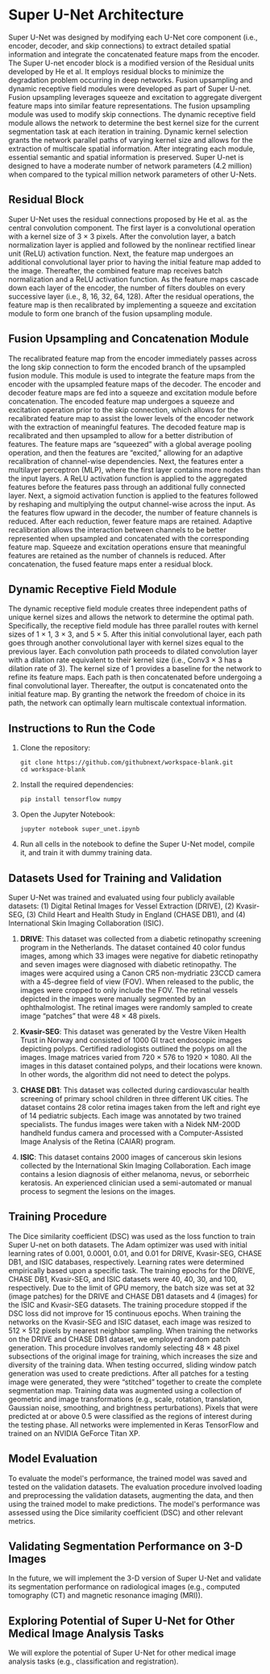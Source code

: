 # Super U-Net Architecture

Super U-Net was designed by modifying each U-Net core component (i.e., encoder, decoder, and skip connections) to extract detailed spatial information and integrate the concatenated feature maps from the encoder. The Super U-net encoder block is a modified version of the Residual units developed by He et al. It employs residual blocks to minimize the degradation problem occurring in deep networks. Fusion upsampling and dynamic receptive field modules were developed as part of Super U-net. Fusion upsampling leverages squeeze and excitation to aggregate divergent feature maps into similar feature representations. The fusion upsampling module was used to modify skip connections. The dynamic receptive field module allows the network to determine the best kernel size for the current segmentation task at each iteration in training. Dynamic kernel selection grants the network parallel paths of varying kernel size and allows for the extraction of multiscale spatial information. After integrating each module, essential semantic and spatial information is preserved. Super U-net is designed to have a moderate number of network parameters (4.2 million) when compared to the typical million network parameters of other U-Nets.

## Residual Block

Super U-Net uses the residual connections proposed by He et al. as the central convolution component. The first layer is a convolutional operation with a kernel size of 3 × 3 pixels. After the convolution layer, a batch normalization layer is applied and followed by the nonlinear rectified linear unit (ReLU) activation function. Next, the feature map undergoes an additional convolutional layer prior to having the initial feature map added to the image. Thereafter, the combined feature map receives batch normalization and a ReLU activation function. As the feature maps cascade down each layer of the encoder, the number of filters doubles on every successive layer (i.e., 8, 16, 32, 64, 128). After the residual operations, the feature map is then recalibrated by implementing a squeeze and excitation module to form one branch of the fusion upsampling module.

## Fusion Upsampling and Concatenation Module

The recalibrated feature map from the encoder immediately passes across the long skip connection to form the encoded branch of the upsampled fusion module. This module is used to integrate the feature maps from the encoder with the upsampled feature maps of the decoder. The encoder and decoder feature maps are fed into a squeeze and excitation module before concatenation. The encoded feature map undergoes a squeeze and excitation operation prior to the skip connection, which allows for the recalibrated feature map to assist the lower levels of the encoder network with the extraction of meaningful features. The decoded feature map is recalibrated and then upsampled to allow for a better distribution of features. The feature maps are “squeezed” with a global average pooling operation, and then the features are “excited,” allowing for an adaptive recalibration of channel-wise dependencies. Next, the features enter a multilayer perceptron (MLP), where the first layer contains more nodes than the input layers. A ReLU activation function is applied to the aggregated features before the features pass through an additional fully connected layer. Next, a sigmoid activation function is applied to the features followed by reshaping and multiplying the output channel-wise across the input. As the features flow upward in the decoder, the number of feature channels is reduced. After each reduction, fewer feature maps are retained. Adaptive recalibration allows the interaction between channels to be better represented when upsampled and concatenated with the corresponding feature map. Squeeze and excitation operations ensure that meaningful features are retained as the number of channels is reduced. After concatenation, the fused feature maps enter a residual block.

## Dynamic Receptive Field Module

The dynamic receptive field module creates three independent paths of unique kernel sizes and allows the network to determine the optimal path. Specifically, the receptive field module has three parallel routes with kernel sizes of 1 × 1, 3 × 3, and 5 × 5. After this initial convolutional layer, each path goes through another convolutional layer with kernel sizes equal to the previous layer. Each convolution path proceeds to dilated convolution layer with a dilation rate equivalent to their kernel size (i.e., Conv3 × 3 has a dilation rate of 3). The kernel size of 1 provides a baseline for the network to refine its feature maps. Each path is then concatenated before undergoing a final convolutional layer. Thereafter, the output is concatenated onto the initial feature map. By granting the network the freedom of choice in its path, the network can optimally learn multiscale contextual information.

## Instructions to Run the Code

1. Clone the repository:
   ```
   git clone https://github.com/githubnext/workspace-blank.git
   cd workspace-blank
   ```

2. Install the required dependencies:
   ```
   pip install tensorflow numpy
   ```

3. Open the Jupyter Notebook:
   ```
   jupyter notebook super_unet.ipynb
   ```

4. Run all cells in the notebook to define the Super U-Net model, compile it, and train it with dummy training data.

## Datasets Used for Training and Validation

Super U-Net was trained and evaluated using four publicly available datasets: (1) Digital Retinal Images for Vessel Extraction (DRIVE), (2) Kvasir-SEG, (3) Child Heart and Health Study in England (CHASE DB1), and (4) International Skin Imaging Collaboration (ISIC).

1. **DRIVE**: This dataset was collected from a diabetic retinopathy screening program in the Netherlands. The dataset contained 40 color fundus images, among which 33 images were negative for diabetic retinopathy and seven images were diagnosed with diabetic retinopathy. The images were acquired using a Canon CR5 non-mydriatic 23CCD camera with a 45-degree field of view (FOV). When released to the public, the images were cropped to only include the FOV. The retinal vessels depicted in the images were manually segmented by an ophthalmologist. The retinal images were randomly sampled to create image “patches” that were 48 × 48 pixels.

2. **Kvasir-SEG**: This dataset was generated by the Vestre Viken Health Trust in Norway and consisted of 1000 GI tract endoscopic images depicting polyps. Certified radiologists outlined the polyps on all the images. Image matrices varied from 720 × 576 to 1920 × 1080. All the images in this dataset contained polyps, and their locations were known. In other words, the algorithm did not need to detect the polyps.

3. **CHASE DB1**: This dataset was collected during cardiovascular health screening of primary school children in three different UK cities. The dataset contains 28 color retina images taken from the left and right eye of 14 pediatric subjects. Each image was annotated by two trained specialists. The fundus images were taken with a Nidek NM-200D handheld fundus camera and processed with a Computer-Assisted Image Analysis of the Retina (CAIAR) program.

4. **ISIC**: This dataset contains 2000 images of cancerous skin lesions collected by the International Skin Imaging Collaboration. Each image contains a lesion diagnosis of either melanoma, nevus, or seborrheic keratosis. An experienced clinician used a semi-automated or manual process to segment the lesions on the images.

## Training Procedure

The Dice similarity coefficient (DSC) was used as the loss function to train Super U-net on both datasets. The Adam optimizer was used with initial learning rates of 0.001, 0.0001, 0.01, and 0.01 for DRIVE, Kvasir-SEG, CHASE DB1, and ISIC databases, respectively. Learning rates were determined empirically based upon a specific task. The training epochs for the DRIVE, CHASE DB1, Kvasir-SEG, and ISIC datasets were 40, 40, 30, and 100, respectively. Due to the limit of GPU memory, the batch size was set at 32 (image patches) for the DRIVE and CHASE DB1 datasets and 4 (images) for the ISIC and Kvasir-SEG datasets. The training procedure stopped if the DSC loss did not improve for 15 continuous epochs. When training the networks on the Kvasir-SEG and ISIC dataset, each image was resized to 512 × 512 pixels by nearest neighbor sampling. When training the networks on the DRIVE and CHASE DB1 dataset, we employed random patch generation. This procedure involves randomly selecting 48 × 48 pixel subsections of the original image for training, which increases the size and diversity of the training data. When testing occurred, sliding window patch generation was used to create predictions. After all patches for a testing image were generated, they were “stitched” together to create the complete segmentation map. Training data was augmented using a collection of geometric and image transformations (e.g., scale, rotation, translation, Gaussian noise, smoothing, and brightness perturbations). Pixels that were predicted at or above 0.5 were classified as the regions of interest during the testing phase. All networks were implemented in Keras TensorFlow and trained on an NVIDIA GeForce Titan XP.

## Model Evaluation

To evaluate the model's performance, the trained model was saved and tested on the validation datasets. The evaluation procedure involved loading and preprocessing the validation datasets, augmenting the data, and then using the trained model to make predictions. The model's performance was assessed using the Dice similarity coefficient (DSC) and other relevant metrics.

## Validating Segmentation Performance on 3-D Images

In the future, we will implement the 3-D version of Super U-Net and validate its segmentation performance on radiological images (e.g., computed tomography (CT) and magnetic resonance imaging (MRI)).

## Exploring Potential of Super U-Net for Other Medical Image Analysis Tasks

We will explore the potential of Super U-Net for other medical image analysis tasks (e.g., classification and registration).
